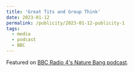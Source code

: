 ```yaml
---
title: 'Great Tits and Group Think'
date: 2023-01-12
permalink: /publicity/2023-01-12-publicity-1
tags:
  - media
  - podcast
  - BBC
---
```


Featured on [BBC Radio 4's Nature Bang podcast](https://www.bbc.co.uk/programmes/m001gx15).

